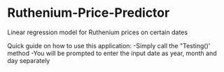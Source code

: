 # Ruthenium-Price-Predictor
Linear regression model for Ruthenium prices on certain dates

Quick guide on how to use this application:
-Simply call the "Testing()' method
-You will be prompted to enter the input date as year, month and day separately
